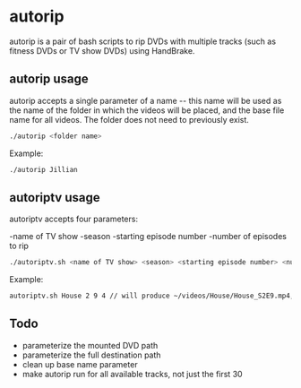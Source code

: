 

# autorip
autorip is a pair of bash scripts to rip DVDs with multiple tracks (such as fitness DVDs or TV show DVDs) using HandBrake.


## autorip usage

autorip accepts a single parameter of a name -- this name will be used as the name of the folder in which the videos will be placed, and the base file name for all videos. The folder does not need to previously exist.


```bash
./autorip <folder name>
```

Example:

```bash
./autorip Jillian
```

## autoriptv usage

autoriptv accepts four parameters:

-name of TV show
-season
-starting episode number
-number of episodes to rip



```bash
./autoriptv.sh <name of TV show> <season> <starting episode number> <number of episodes to rip>
```

Example:

```bash
autoriptv.sh House 2 9 4 // will produce ~/videos/House/House_S2E9.mp4, etc.
```

## Todo
* parameterize the mounted DVD path
* parameterize the full destination path
* clean up base name parameter
* make autorip run for all available tracks, not just the first 30
